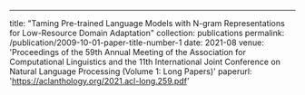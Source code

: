 ---
title: "Taming Pre-trained Language Models with N-gram Representations for Low-Resource Domain Adaptation"
collection: publications
permalink: /publication/2009-10-01-paper-title-number-1
date: 2021-08
venue: 'Proceedings of the 59th Annual Meeting of the Association for Computational Linguistics and the 11th International Joint Conference on Natural Language Processing (Volume 1: Long Papers)'
paperurl: 'https://aclanthology.org/2021.acl-long.259.pdf'

